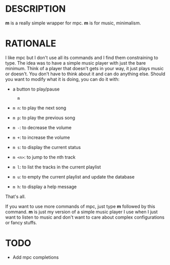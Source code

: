 # DESCRIPTION

**m** is a really simple wrapper for mpc. **m** is for music, minimalism.


# RATIONALE

I like mpc but I don't use all its commands and I find them constraining to type. 
The idea was to have a simple music player with just the bare minimum. 
Think of a player that doesn't gets in your way, it just plays music or doesn't. 
You don't have to think about it and can do anything else. Should you want to
modify what it is doing, you can do it with:

* a button to play/pause

    	m

* `m n`: to play the next song

* `m p`: to play the previous song

* `m -`: to decrease the volume

* `m +`: to increase the volume

* `m s`: to display the current status

* `m <n>`: to jump to the nth track 

* `m l`: to list the tracks in the current playlist

* `m u`: to empty the current playlist and update the database

* `m h`: to display a help message

That's all. 

If you want to use more commands of mpc, just type **m** followed by
this command. **m** is just my version of a simple music player I use when I just
want to listen to music and don't want to care about complex configurations or
fancy stuffs. 


# TODO

* Add mpc completions
